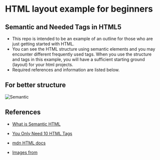 # HTML layout example for beginners

## Semantic  and Needed  Tags in HTML5 

- This repo is intended to be an example of an outline for those who are just getting started with HTML.
- You can see the HTML structure using semantic elements and you may encounter different frequently used tags. When you use the structure and tags in this example, you will have a sufficient starting ground (layout) for your html projects.
- Required references and information are listed below.

## For better structure

![Semantic](https://www.aleksandrhovhannisyan.com/assets/images/XG6AH2VZqt-1158.jpeg)



## References

- [What is Semantic HTML](https://en.wikipedia.org/wiki/Semantic_HTML)

- [You Only Need 10 HTML Tags](http://www.99lime.com/_bak/topics/you-only-need-10-tags/)

- [mdn HTML docs](https://developer.mozilla.org/en-US/docs/Web/HTML)

- [Images from](https://picsum.photos)


